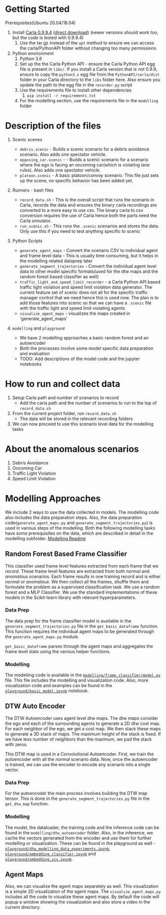 


# Getting Started

Prerequisites(Ubuntu 20.04/18.04)

1. Install [Carla 0.9.9.4](https://github.com/carla-simulator/carla/releases/tag/0.9.9) ([direct download](https://carla-releases.s3.eu-west-3.amazonaws.com/Linux/CARLA_0.9.9.4.tar.gz)) (newer versions should work too, but the code is tested with 0.9.9.4)
    1. Use the tar.gz instead of the `apt` method to ensure we can access the carla/PythonAPI folder without changing too many permissions
2. Python environment
    1. Python 3.8
    2. Set up the the Carla Python API - ensure the Carla Python API egg file is present in `libs/`. If you install a Carla version that is not 0.9.9, ensure to copy the `python3.x` egg file from the `PythonAPI/carla/dist` folder in your Carla directory to the `libs` folder here. Also ensure you update the path to the egg file in the `recorder.py` script
    3. Use the requirements file to install other dependencies
        1. `pip install -r requirements.txt`
    4. For the modelling section, use the requirements file in the `modelling` folder

# Description of the files

1. Scenic scenes
    - `debris.scenic` - Builds a scenic scenario for a debris avoidance scenario. Also adds one spectator vehicle.
    - `opposing_car.scenic` - - Builds a scenic scenario for a scenario where the ego is facing an oncoming car(which is violating lane rules). Also adds one spectator vehicle.
    - `platoon.scenic` - A basic platoon/convoy scenario. This file just sets up the scene, no specific behavior has been added yet.

2. Runners - bash files
    - `record_data.sh` - This is the overall script that runs the scenario in Carla, records the data and ensures the binary carla recordings are converted to a more easy to use csv. The binary carla to csv conversion requires the use of Carla hence both the parts need the Carla simulator.
    - `run_scenic.sh` - This runs the `.scenic` scenarios and stores the data. Only use this if you need to test anything specific to scenic

3. Python Scripts
    - `generate_agent_maps` - Convert the scenario CSV to individual agent and frame level data - This is usually time consuming, but it helps in the modelling related dataprep later
    - `generate_segment_trajectories` - Convert the individual agent level data to other model specific formats(used for the dtw maps and the random forest based classifier as well)
    - `traffic_light_and_speed_limit_recorder` - a Carla Python API based traffic light violation and speed limit violation data generator. The current feature set of scenic does not all for the specific traffic manager control that we need hence this is used now. The plan is to add those features into scenic so that we can have a `.scenic` file with the traffic light and speed limit violating agents
    - `visualize_agent_maps` - visualizes the maps created in 'generate_agent_maps'

4. `modelling` and `playground`
    - We have 2 modelling approaches a basic random forest and an autoencoder
    - Both the processes involve some model specific data preparation and evaluation
    - TODO: Add descriptions of the model code and the jupyter notebooks 

# How to run and collect data

1. Setup Carla path and number of scenarios to record
    - Add the carla path and the number of scenarios to run to the top of `record_data.sh`
2. From the current project folder, run `record_data.sh` 
    - The data will be stored in the relevant recording folders
3. We can now proceed to use this scenario level data for the modelling tasks


# About the anomalous scenarios

1. Debris Avoidance
2. Oncoming Car
3. Traffic Light Violation
4. Speed Limit Violation
# Modelling Approaches

We include 2 ways to use the data collected in models. The modelling code also includes the data preparation steps. Also, the data preparation code(`generate_agent_maps.py` and `generate_segment_trajectories.py`) is used in various steps of the modelling. Both the following modelling tasks have some prerequisites on the data, which are described in detail in the modelling subfolder. [Modelling Readme](./modelling/)

## Random Forest Based Frame Classifier

This classifier used frame level features extracted from each frame that we record. These frame level features are extracted from both _normal_ and _anomalous_ scenarios. 
Each frame results in one training record and is either _normal_ or _anomalous_. We then collect all the frames, shuffle them and formulate the problem as a supervised classification task.
We use a random forest and a MLP Classifier. We use the standard implementations of these models in the Scikit-learn library with relevant hyperparameters.

### Data Prep

The data prep for the frame classifier model is available in the `generate_segment_trajectories.py` file in the `get_basic_dataframe` function. This function requires the individual agent maps to be generated through the `generate_agent_maps.py` module. 

`get_basic_dataframe` parses through the agent maps and aggregates the frame level stats using the various helper functions.  

### Modelling

The modelling code is available in the [`modelling/frame_classifier/model.py`](modelling/frame_classifier/model.py) file. This file includes the modelling and visualization code. Also, more visualization code and examples can be found in the [`playground/basic_model.ipynb`](playground/basic_model.ipynb) notebook.


## DTW Auto Encoder

The DTW Autoencoder uses agent level dtw maps. The dtw maps consider the ego and each of the surrounding agents to generate a 2D dtw cost map. For each neighbor of the ego, we get a cost map. We then stack these maps to generate a 3D stack of maps. The maximum height of the stack is fixed. If we have less number of neighbors than the maximum, we pad the stack with zeros. 

This DTW map is used in a Convolutional Autoencoder. First, we train the autoencoder with all the _normal_ scenario data. Now, once the autoencoder is trained, we can use the encoder to encode any scenario into a single vector.

### Data Prep

For the autoencoder the main process involves building the DTW map tensor. This is done in the `generate_segment_trajectories.py` file in the `get_dtw_map` function. 

### Modelling

The model, the dataloader, the training code and the inference code can be found in the `modelling/dtw_autoencoder` folder. Also, in the inference, we cache the vectors generated from the encoder and use them for further modelling or visualization. These can be found in the playground as well - [`playground/dtw_modelling_data_experiments.ipynb`](playground/dtw_modelling_data_experiments.ipynb), [`playground/embedding_classifier.ipynb`](playground/embedding_classifier.ipynb) and [`playground/embedding_vis.ipynb`](playground/embedding_vis.ipynb).

## Agent Maps

Also, we can visualize the agent maps separately as well. This visualization is a simple 2D visualization of the agent maps. The `visualize_agent_maps.py` includes all the code to visualize these agent maps.
By default the code will popup a window showing the visualization and also store a video in the current directory.
